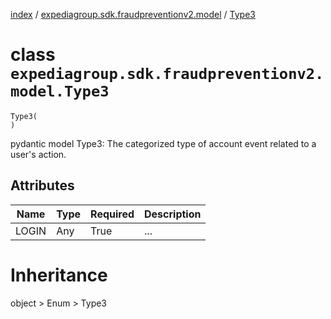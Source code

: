 [index](index.md) / [expediagroup.sdk.fraudpreventionv2.model](expediagroup.sdk.fraudpreventionv2.model.md) / [Type3](Type3.md)
# class `expediagroup.sdk.fraudpreventionv2.model.Type3`
```
Type3(
)
```

pydantic model Type3: The categorized type of account event related to a user's action.



## Attributes
    
    
        
    

|  Name | Type | Required | Description |
|-------|------|----------|-------------|
| LOGIN | Any  |   True   |     ...     |










# Inheritance
object > Enum > Type3